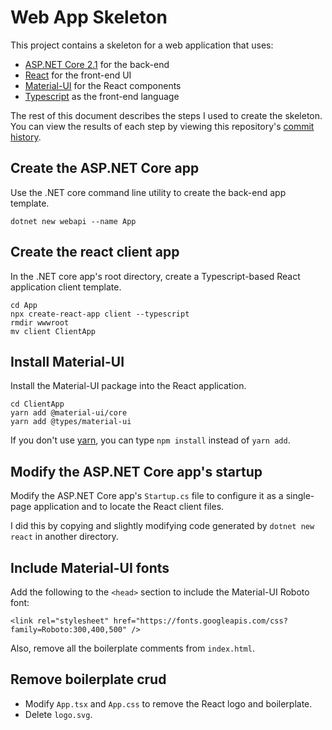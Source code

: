 # Web App Skeleton

This project contains a skeleton for a web application that uses:
  * [ASP.NET Core 2.1](https://docs.microsoft.com/en-us/aspnet/core/?view=aspnetcore-2.1) for the back-end
  * [React](https://reactjs.org) for the front-end UI
  * [Material-UI](https://material-ui.com/) for the React components
  * [Typescript](https://typescriptlang.org) as the front-end language

The rest of this document describes the steps I used to create the skeleton.
You can view the results of each step by viewing this repository's [commit
history](https://github.com/beevik/ReactSkeleton/commits/master).

## Create the ASP&#46;NET Core app

Use the .NET core command line utility to create the back-end app template.

```
dotnet new webapi --name App
```


## Create the react client app

In the .NET core app's root directory, create a Typescript-based React
application client template.

```
cd App
npx create-react-app client --typescript
rmdir wwwroot
mv client ClientApp
```


## Install Material-UI

Install the Material-UI package into the React application.

```
cd ClientApp
yarn add @material-ui/core
yarn add @types/material-ui
```

If you don't use [yarn](https://yarnpkg.com/), you can type `npm install`
instead of `yarn add`.


## Modify the ASP&#46;NET Core app's startup

Modify the ASP&#46;NET Core app's `Startup.cs` file to configure it as a
single-page application and to locate the React client files.

I did this by copying and slightly modifying code generated by `dotnet new
react` in another directory.


## Include Material-UI fonts

Add the following to the `<head>` section to include the Material-UI
Roboto font:

```
<link rel="stylesheet" href="https://fonts.googleapis.com/css?family=Roboto:300,400,500" />
```

Also, remove all the boilerplate comments from `index.html`.


## Remove boilerplate crud

* Modify `App.tsx` and `App.css` to remove the React logo and boilerplate.
* Delete `logo.svg`.
